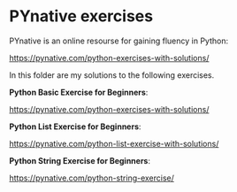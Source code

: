 # PYnative exercises

PYnative is an online resourse for gaining fluency in Python:

https://pynative.com/python-exercises-with-solutions/

In this folder are my solutions to the following exercises.


**Python Basic Exercise for Beginners**:

https://pynative.com/python-exercises-with-solutions/

**Python List Exercise for Beginners**:

https://pynative.com/python-list-exercise-with-solutions/


**Python String Exercise for Beginners**:

https://pynative.com/python-string-exercise/
